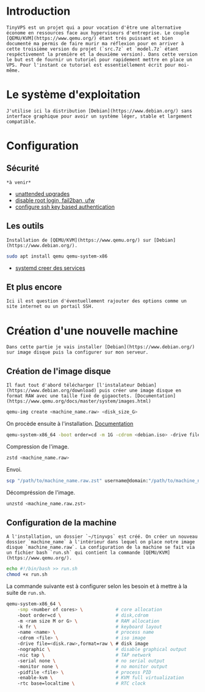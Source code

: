 # Introduction
	TinyVPS est un projet qui a pour vocation d'être une alternative économe en ressources face aux hyperviseurs d'entreprise. Le couple [QEMU/KVM](https://www.qemu.org/) étant trés puissant et bien documenté ma permis de faire murir ma réflexion pour en arriver à cette troisième version du projet (`src.7z` et `model.7z` étant respéctivement la première et la deuxième version). Dans cette version le but est de fournir un tutoriel pour rapidement mettre en place un VPS. Pour l'instant ce tutoriel est essentiellement écrit pour moi-même.

# Le système d'exploitation
	J'utilise ici la distribution [Debian](https://www.debian.org/) sans interface graphique pour avoir un système léger, stable et largement compatible.

# Configuration
## Sécurité
	*à venir*
* [unattended upgrades](https://wiki.debian.org/UnattendedUpgrades)
* [disable root login, fail2ban, ufw](https://raspberrytips.com/security-tips-raspberry-pi/)
* [configure ssh key based authentication](https://www.digitalocean.com/community/tutorials/how-to-configure-ssh-key-based-authentication-on-a-linux-server)

## Les outils
	Installation de [QEMU/KVM](https://www.qemu.org/) sur [Debian](https://www.debian.org/).
```sh
sudo apt install qemu qemu-system-x86
```
* [systemd creer des services](https://www.linuxtricks.fr/wiki/systemd-creer-des-services-timers-unites)

## Et plus encore
	Ici il est question d'éventuellement rajouter des options comme un site internet ou un portail SSH.

# Création d'une nouvelle machine
	Dans cette partie je vais installer [Debian](https://www.debian.org/) sur image disque puis la configurer sur mon serveur.
## Création de l'image disque
	Il faut tout d'abord télécharger [l'instalateur Debian](https://www.debian.org/download) puis créer une image disque en format RAW avec une taille fixé de gigaoctets. [Documentation](https://www.qemu.org/docs/master/system/images.html)
```sh
qemu-img create <machine_name.raw> <disk_size_G>
```
On procède ensuite à l'installation. [Documentation](https://www.qemu.org/docs/master/system/invocation.html)
```sh
qemu-system-x86_64 -boot order=cd -m 1G -cdrom <debian.iso> -drive file=<machine_name.raw>,format=raw -enable-kvm -rtc base=localtime
```
Compression de l'image.
```sh
zstd <machine_name.raw>
```
Envoi.
```sh
scp "/path/to/machine_name.raw.zst" username@domain:"/path/to/machine_name.raw.zst"
```
Décompréssion de l'image.
```sh
unzstd <machine_name.raw.zst>
```

## Configuration de la machine
	A l'installation, un dossier `~/tinyvps` est créé. On créer un nouveau dossier `machine_name` à l'intérieur dans lequel on place notre image disque `machine_name.raw`. La configuration de la machine se fait via un fichier bash `run.sh` qui contient la commande [QEMU/KVM](https://www.qemu.org/).
```sh
echo #!/bin/bash >> run.sh
chmod +x run.sh
```
La commande suivante est à configurer selon les besoin et à mettre à la suite de `run.sh`.
```sh
qemu-system-x86_64 \
	-smp <number of cores> \			# core allocation
	-boot order=cd \					# disk,cdrom
	-m <ram size M or G> \				# RAM allocation
	-k fr \								# keyboard layout
	-name <name> \						# process name
	-cdrom <file> \						# iso image
	-drive file=<disk.raw>,format=raw \	# disk image
	-nographic \						# disable graphical output
	-nic tap \							# TAP network
	-serial none \						# no serial output
	-monitor none \						# no monitor output
	-pidfile <file> \					# process PID
	-enable-kvm \						# KVM full virtualization
	-rtc base=localtime \				# RTC clock
```
